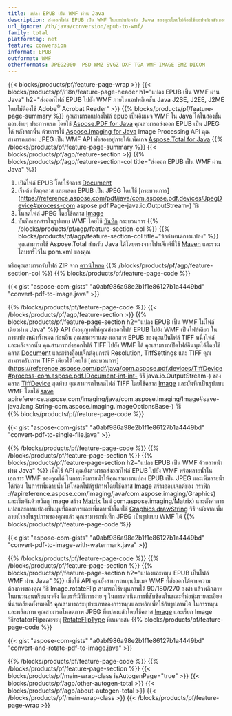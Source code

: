 ```yaml
---
title: แปลง EPUB เป็น WMF ผ่าน Java
description: ส่งออกไฟล์ EPUB เป็น WMF ในแอปพลิเคชัน Java ของคุณโดยไม่ต้องใช้แอปพลิเคชันของบุคคลที่สาม
url_ignore: /th/java/conversion/epub-to-wmf/
family: total
platformtag: net
feature: conversion
informat: EPUB
outformat: WMF
otherformats: JPEG2000  PSD WMZ SVGZ DXF TGA WMF IMAGE EMZ DICOM
---
```

{{< blocks/products/pf/feature-page-wrap >}}
{{< blocks/products/pf/i18n/feature-page-header h1="แปลง EPUB เป็น WMF ผ่าน Java" h2="ส่งออกไฟล์ EPUB ไปยัง WMF ภายในแอปพลิเคชัน Java J2SE, J2EE, J2ME โดยไม่ต้องใช้ Adobe<sup>&reg;</sup> Acrobat Reader" >}}
{{% blocks/products/pf/feature-page-summary %}}
คุณสามารถแปลงไฟล์ epub เป็นอิมเมจ WMF ใน Java ได้ในสองขั้นตอนง่ายๆ ประการแรก โดยใช้ [Aspose.PDF for Java](https://products.aspose.com/pdf/java/) คุณสามารถส่งออก EPUB เป็น JPEG ได้ หลังจากนั้น ด้วยการใช้ [Aspose.Imaging for Java](https://products.aspose.com/imaging/java/) Image Processing API คุณสามารถแสดง JPEG เป็น WMF API ทั้งสองอยู่ภายใต้แพ็คเกจ [Aspose.Total for Java](https://products.aspose.com/total/java/)
{{% /blocks/products/pf/feature-page-summary  %}}
{{< blocks/products/pf/agp/feature-section >}}
{{% blocks/products/pf/agp/feature-section-col title="ส่งออก EPUB เป็น WMF ผ่าน Java" %}}
1. เปิดไฟล์ EPUB โดยใช้คลาส [Document](https://reference.aspose.com/pdf/java/com.aspose.pdf/Document)
2. เริ่มต้นวัตถุคลาส และแสดง EPUB เป็น JPEG โดยใช้ [กระบวนการ](https://reference.aspose.com/pdf/java/com.aspose.pdf.devices/JpegDevice#process-com aspose.pdf.Page-java.io.OutputStream-) วิธี
3. โหลดไฟล์ JPEG โดยใช้คลาส [Image](https://reference.aspose.com/imaging/java/com.aspose.imaging/Image)
4. บันทึกเอกสารในรูปแบบ WMF โดยใช้ [บันทึก](https://reference.aspose.com/imaging/java/com.aspose.imaging/Image#save-java.lang.String-com.aspose.imaging.ImageOptionsBase-) กระบวนการ
{{% /blocks/products/pf/agp/feature-section-col %}}
{{% blocks/products/pf/agp/feature-section-col title="ข้อกำหนดการแปลง" %}}
คุณสามารถใช้ Aspose.Total สำหรับ Java ได้โดยตรงจากโปรเจ็กต์ที่ใช้ [Maven](https://releases.aspose.com/total/java/) และรวมไลบรารี่ไว้ใน pom.xml ของคุณ

หรือคุณสามารถรับไฟล์ ZIP จาก [ดาวน์โหลด](https://releases.aspose.comtotal/java)
{{% /blocks/products/pf/agp/feature-section-col %}}
{{% blocks/products/pf/feature-page-code %}}

{{< gist "aspose-com-gists" "a0abf986a98e2b1f1e86127b1a4449bd" "convert-pdf-to-image.java" >}}


{{% /blocks/products/pf/feature-page-code %}}
{{< /blocks/products/pf/agp/feature-section >}}
{{% blocks/products/pf/feature-page-section  h2="แปลง EPUB เป็น WMF ในไฟล์เดียวผ่าน Java" %}}
API ยังอนุญาตให้คุณส่งออกไฟล์ EPUB ไปยัง WMF เป็นไฟล์เดียว ในการแปลงหน้าทั้งหมด ก่อนอื่น คุณสามารถแสดงเอกสาร EPUB ของคุณเป็นไฟล์ TIFF หนึ่งไฟล์ และหลังจากนั้น คุณสามารถส่งออกไฟล์ TIFF ไปยัง WMF ได้ คุณสามารถเปิดไฟล์อินพุตได้โดยใช้คลาส [Document](https://reference.aspose.com/pdf/java/com.aspose.pdf/Document) และสร้างอ็อบเจ็กต์อุปกรณ์ Resolution, TiffSettings และ TIFF คุณสามารถรับภาพ TIFF เดียวได้โดยใช้ [กระบวนการ](https://reference.aspose.com/pdf/java/com.aspose.pdf.devices/TiffDevice#process-com.aspose.pdf.IDocument-int-int- วิธี java.io.OutputStream-) ของคลาส [TiffDevice](https://reference.aspose.com/pdf/java/com.aspose.pdf.devices/TiffDevice) สุดท้าย คุณสามารถโหลดไฟล์ TIFF โดยใช้คลาส [Image](https://reference.aspose.com/imaging/java/com.aspose.imaging/Image) และบันทึกเป็นรูปแบบ WMF โดยใช้ [save](https://) apireference.aspose.com/imaging/java/com.aspose.imaging/Image#save-java.lang.String-com.aspose.imaging.ImageOptionsBase-) วิธี  
{{% blocks/products/pf/feature-page-code %}}

{{< gist "aspose-com-gists" "a0abf986a98e2b1f1e86127b1a4449bd" "convert-pdf-to-single-file.java" >}}

{{% /blocks/products/pf/feature-page-code  %}}
{{% /blocks/products/pf/feature-page-section %}}
{{% blocks/products/pf/feature-page-section  h2="แปลง EPUB เป็น WMF ด้วยลายน้ำผ่าน Java" %}}
เมื่อใช้ API คุณยังสามารถส่งออกไฟล์ EPUB ไปยัง WMF พร้อมลายน้ำในเอกสาร WMF ของคุณได้ ในการเพิ่มลายน้ำให้คุณสามารถแปลง EPUB เป็น JPEG และเพิ่มลายน้ำได้ก่อน ในการเพิ่มลายน้ำ ให้โหลดไฟล์รูปภาพโดยใช้คลาส [Image](https://reference.aspose.com/imaging/java/com.aspose.imaging/Image) สร้างออบเจกต์ของ [กราฟิก](https) ://apireference.aspose.com/imaging/java/com.aspose.imaging/Graphics) และเริ่มต้นด้วยวัตถุ Image สร้าง [Matrix](https://reference.aspose.com/imaging/java/) ใหม่ com.aspose.imaging/Matrix) และตั้งค่าการแปลและการแปลงเป็นมุมที่ต้องการและเพิ่มลายน้ำโดยใช้ [Graphics.drawString](https://reference.aspose.com/imaging/java/com.aspose.imaging/Graphics#drawString-java.lang.String-com.aspose.imaging.Font-com.aspose.imaging.Brush-float-float-) วิธี หลังจากเพิ่มลายน้ำลงในรูปภาพของคุณแล้ว คุณสามารถบันทึก JPEG เป็นรูปแบบ WMF ได้ 
{{% blocks/products/pf/feature-page-code %}}

{{< gist "aspose-com-gists" "a0abf986a98e2b1f1e86127b1a4449bd" "convert-pdf-to-image-with-watermark.java" >}}

{{% /blocks/products/pf/feature-page-code  %}}
{{% /blocks/products/pf/feature-page-section %}}
{{% blocks/products/pf/feature-page-section  h2="แปลงและหมุน EPUB เป็นไฟล์ WMF ผ่าน Java" %}}
เมื่อใช้ API คุณยังสามารถหมุนอิมเมจ WMF ที่ส่งออกได้ตามความต้องการของคุณ วิธี Image.rotateFlip สามารถใช้หมุนภาพได้ 90/180/270 องศา แล้วพลิกภาพในแนวนอนหรือแนวตั้ง ไลบรารีมีวิธีการง่าย ๆ ในการดำเนินการที่ซับซ้อนในขณะที่ห่อหุ้มรายละเอียดที่น่าเกลียดทั้งหมดไว้ คุณสามารถระบุประเภทของการหมุนและพลิกเพื่อใช้กับรูปภาพได้ ในการหมุนและพลิกภาพ คุณสามารถโหลดภาพ JPEG ที่แปลงแล้วโดยใช้คลาส [Image](https://reference.aspose.com/imaging/java/com.aspose.imaging/Image) และเรียก Image วิธีrotatorFlipขณะระบุ [RotateFlipType](https://reference.aspose.com/imaging/java/com.aspose.imaging/RotateFlipType) ที่เหมาะสม 
{{% blocks/products/pf/feature-page-code %}}

{{< gist "aspose-com-gists" "a0abf986a98e2b1f1e86127b1a4449bd" "convert-and-rotate-pdf-to-image.java" >}}

{{% /blocks/products/pf/feature-page-code  %}}
{{% /blocks/products/pf/feature-page-section %}}
{{< blocks/products/pf/main-wrap-class isAutogenPage="true" >}}
{{< blocks/products/pf/agp/other-autogen-total >}}
{{< blocks/products/pf/agp/about-autogen-total >}} 
{{< /blocks/products/pf/main-wrap-class >}}
{{< /blocks/products/pf/feature-page-wrap >}}